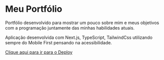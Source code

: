 <h1>Meu Portfólio</h1>

Portfólio desenvolvido para mostrar um pouco sobre mim e meus objetivos com a programação juntamente das minhas habilidades atuais.

Aplicação desenvolvida com Next.js, TypeScript, TailwindCss utilizando sempre do Mobile First pensando na acessibilidade.

<a href="">Clique aqui para ir para o Deploy </a>
